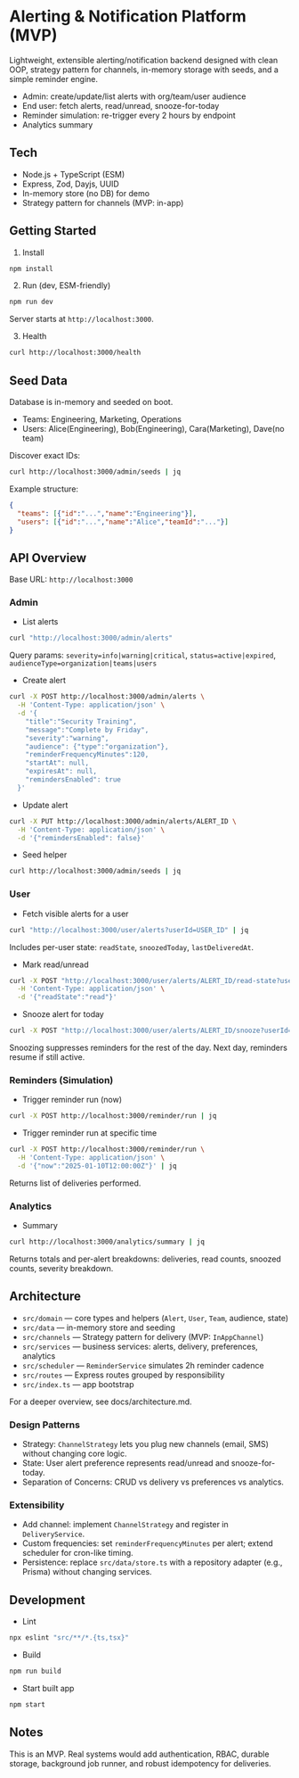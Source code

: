 # Alerting & Notification Platform (MVP)

Lightweight, extensible alerting/notification backend designed with clean OOP, strategy pattern for channels, in-memory storage with seeds, and a simple reminder engine.

- Admin: create/update/list alerts with org/team/user audience
- End user: fetch alerts, read/unread, snooze-for-today
- Reminder simulation: re-trigger every 2 hours by endpoint
- Analytics summary

## Tech

- Node.js + TypeScript (ESM)
- Express, Zod, Dayjs, UUID
- In-memory store (no DB) for demo
- Strategy pattern for channels (MVP: in-app)

## Getting Started

1) Install

```bash
npm install
```

2) Run (dev, ESM-friendly)

```bash
npm run dev
```

Server starts at `http://localhost:3000`.

3) Health

```bash
curl http://localhost:3000/health
```

## Seed Data

Database is in-memory and seeded on boot.

- Teams: Engineering, Marketing, Operations
- Users: Alice(Engineering), Bob(Engineering), Cara(Marketing), Dave(no team)

Discover exact IDs:

```bash
curl http://localhost:3000/admin/seeds | jq
```

Example structure:

```json
{
  "teams": [{"id":"...","name":"Engineering"}],
  "users": [{"id":"...","name":"Alice","teamId":"..."}]
}
```

## API Overview

Base URL: `http://localhost:3000`

### Admin

- List alerts

```bash
curl "http://localhost:3000/admin/alerts"
```

Query params: `severity=info|warning|critical`, `status=active|expired`, `audienceType=organization|teams|users`

- Create alert

```bash
curl -X POST http://localhost:3000/admin/alerts \
  -H 'Content-Type: application/json' \
  -d '{
    "title":"Security Training",
    "message":"Complete by Friday",
    "severity":"warning",
    "audience": {"type":"organization"},
    "reminderFrequencyMinutes":120,
    "startAt": null,
    "expiresAt": null,
    "remindersEnabled": true
  }'
```

- Update alert

```bash
curl -X PUT http://localhost:3000/admin/alerts/ALERT_ID \
  -H 'Content-Type: application/json' \
  -d '{"remindersEnabled": false}'
```

- Seed helper

```bash
curl http://localhost:3000/admin/seeds | jq
```

### User

- Fetch visible alerts for a user

```bash
curl "http://localhost:3000/user/alerts?userId=USER_ID" | jq
```

Includes per-user state: `readState`, `snoozedToday`, `lastDeliveredAt`.

- Mark read/unread

```bash
curl -X POST "http://localhost:3000/user/alerts/ALERT_ID/read-state?userId=USER_ID" \
  -H 'Content-Type: application/json' \
  -d '{"readState":"read"}'
```

- Snooze alert for today

```bash
curl -X POST "http://localhost:3000/user/alerts/ALERT_ID/snooze?userId=USER_ID"
```

Snoozing suppresses reminders for the rest of the day. Next day, reminders resume if still active.

### Reminders (Simulation)

- Trigger reminder run (now)

```bash
curl -X POST http://localhost:3000/reminder/run | jq
```

- Trigger reminder run at specific time

```bash
curl -X POST http://localhost:3000/reminder/run \
  -H 'Content-Type: application/json' \
  -d '{"now":"2025-01-10T12:00:00Z"}' | jq
```

Returns list of deliveries performed.

### Analytics

- Summary

```bash
curl http://localhost:3000/analytics/summary | jq
```

Returns totals and per-alert breakdowns: deliveries, read counts, snoozed counts, severity breakdown.

## Architecture

- `src/domain` — core types and helpers (`Alert`, `User`, `Team`, audience, state)
- `src/data` — in-memory store and seeding
- `src/channels` — Strategy pattern for delivery (MVP: `InAppChannel`)
- `src/services` — business services: alerts, delivery, preferences, analytics
- `src/scheduler` — `ReminderService` simulates 2h reminder cadence
- `src/routes` — Express routes grouped by responsibility
- `src/index.ts` — app bootstrap

For a deeper overview, see docs/architecture.md.

### Design Patterns

- Strategy: `ChannelStrategy` lets you plug new channels (email, SMS) without changing core logic.
- State: User alert preference represents read/unread and snooze-for-today.
- Separation of Concerns: CRUD vs delivery vs preferences vs analytics.

### Extensibility

- Add channel: implement `ChannelStrategy` and register in `DeliveryService`.
- Custom frequencies: set `reminderFrequencyMinutes` per alert; extend scheduler for cron-like timing.
- Persistence: replace `src/data/store.ts` with a repository adapter (e.g., Prisma) without changing services.

## Development

- Lint

```bash
npx eslint "src/**/*.{ts,tsx}"
```

- Build

```bash
npm run build
```

- Start built app

```bash
npm start
```

## Notes

This is an MVP. Real systems would add authentication, RBAC, durable storage, background job runner, and robust idempotency for deliveries.
